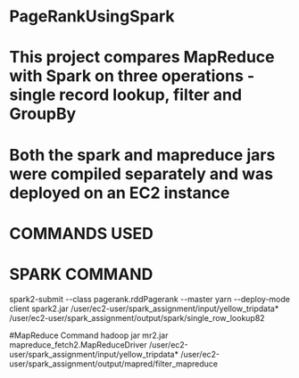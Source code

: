 # PageRankUsingSpark
# This project compares MapReduce with Spark on three operations - single record lookup, filter and GroupBy
# Both the spark and mapreduce jars were compiled separately and was deployed on an EC2 instance


# COMMANDS USED

# SPARK COMMAND
spark2-submit --class pagerank.rddPagerank --master yarn --deploy-mode client spark2.jar /user/ec2-user/spark_assignment/input/yellow_tripdata* /user/ec2-user/spark_assignment/output/spark/single_row_lookup82

#MapReduce Command
hadoop jar mr2.jar mapreduce_fetch2.MapReduceDriver /user/ec2-user/spark_assignment/input/yellow_tripdata* /user/ec2-user/spark_assignment/output/mapred/filter_mapreduce
